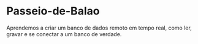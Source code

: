 # Passeio-de-Balao
Aprendemos a criar um banco de dados remoto em tempo real, como ler, gravar e se conectar a um banco de verdade.
